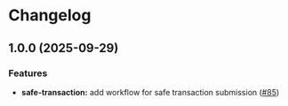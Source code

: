 # Changelog

## 1.0.0 (2025-09-29)

### Features

* **safe-transaction:** add workflow for safe transaction submission ([#85](https://github.com/iExecBlockchainComputing/github-actions-workflows/pull/85))
